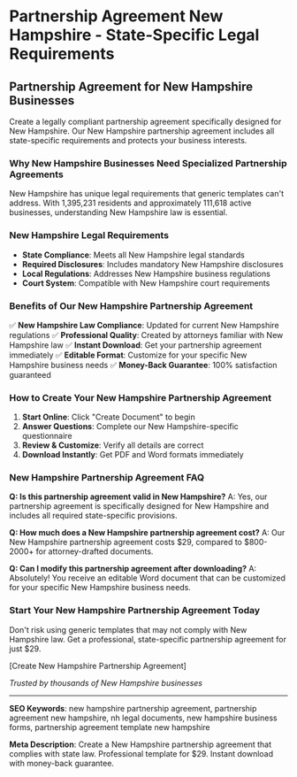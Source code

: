 # Partnership Agreement New Hampshire - State-Specific Legal Requirements

## Partnership Agreement for New Hampshire Businesses

Create a legally compliant partnership agreement specifically designed for New Hampshire. Our New Hampshire partnership agreement includes all state-specific requirements and protects your business interests.

### Why New Hampshire Businesses Need Specialized Partnership Agreements

New Hampshire has unique legal requirements that generic templates can't address. With 1,395,231 residents and approximately 111,618 active businesses, understanding New Hampshire law is essential.

### New Hampshire Legal Requirements

- **State Compliance**: Meets all New Hampshire legal standards
- **Required Disclosures**: Includes mandatory New Hampshire disclosures
- **Local Regulations**: Addresses New Hampshire business regulations
- **Court System**: Compatible with New Hampshire court requirements

### Benefits of Our New Hampshire Partnership Agreement

✅ **New Hampshire Law Compliance**: Updated for current New Hampshire regulations
✅ **Professional Quality**: Created by attorneys familiar with New Hampshire law
✅ **Instant Download**: Get your partnership agreement immediately
✅ **Editable Format**: Customize for your specific New Hampshire business needs
✅ **Money-Back Guarantee**: 100% satisfaction guaranteed

### How to Create Your New Hampshire Partnership Agreement

1. **Start Online**: Click "Create Document" to begin
2. **Answer Questions**: Complete our New Hampshire-specific questionnaire
3. **Review & Customize**: Verify all details are correct
4. **Download Instantly**: Get PDF and Word formats immediately

### New Hampshire Partnership Agreement FAQ

**Q: Is this partnership agreement valid in New Hampshire?**
A: Yes, our partnership agreement is specifically designed for New Hampshire and includes all required state-specific provisions.

**Q: How much does a New Hampshire partnership agreement cost?**
A: Our New Hampshire partnership agreement costs $29, compared to $800-2000+ for attorney-drafted documents.

**Q: Can I modify this partnership agreement after downloading?**
A: Absolutely! You receive an editable Word document that can be customized for your specific New Hampshire business needs.

### Start Your New Hampshire Partnership Agreement Today

Don't risk using generic templates that may not comply with New Hampshire law. Get a professional, state-specific partnership agreement for just $29.

[Create New Hampshire Partnership Agreement]

*Trusted by thousands of New Hampshire businesses*

---

**SEO Keywords**: new hampshire partnership agreement, partnership agreement new hampshire, nh legal documents, new hampshire business forms, partnership agreement template new hampshire

**Meta Description**: Create a New Hampshire partnership agreement that complies with state law. Professional template for $29. Instant download with money-back guarantee.

